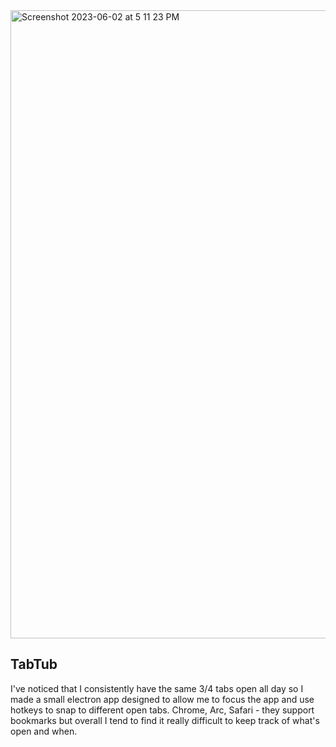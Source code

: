 <img width="1005" alt="Screenshot 2023-06-02 at 5 11 23 PM" src="https://github.com/vincentvella/tabtub/assets/22749569/3b5d91ec-ef2c-4cd2-84f8-667765f26b76">



## TabTub

I've noticed that I consistently have the same 3/4 tabs open all day so I made a small electron app designed to allow me to focus the app and use hotkeys to snap to different open tabs. Chrome, Arc, Safari - they support bookmarks but overall I tend to find it really difficult to keep track of what's open and when.
